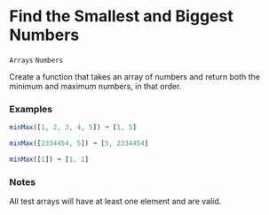 # Find the Smallest and Biggest Numbers

`Arrays` `Numbers`

Create a function that takes an array of numbers and return both the minimum and maximum numbers, in that order.

### Examples

```js
minMax([1, 2, 3, 4, 5]) ➞ [1, 5]

minMax([2334454, 5]) ➞ [5, 2334454]

minMax([1]) ➞ [1, 1]
```

### Notes

All test arrays will have at least one element and are valid.
